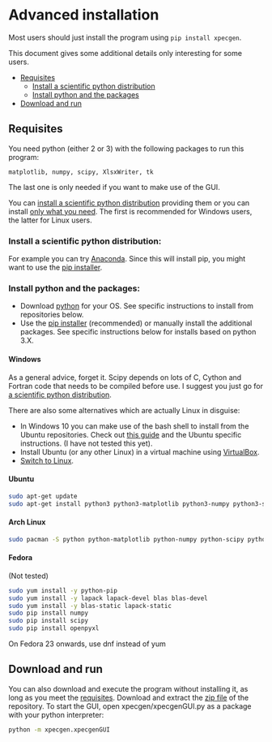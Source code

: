 # Advanced installation

Most users should just install the program using
`pip install xpecgen`.

This document gives some additional details only interesting for some users.

* [Requisites](#requisites)
	* [Install a scientific python distribution](#install-a-scientific-python-distribution)
	* [Install python and the packages](#install-python-and-the-packages)
* [Download and run](#download-and-run)

## Requisites
You need python (either 2 or 3) with the following packages to run this program:
```
matplotlib, numpy, scipy, XlsxWriter, tk
```
The last one is only needed if you want to make use of the GUI.

You can [install a scientific python distribution](#install-a-scientific-python-distribution) providing them or you can install [only what you need](#install-python-and-the-packages). The first is recommended for Windows users, the latter for Linux users.


### Install a scientific python distribution:
For example you can try [Anaconda](https://www.continuum.io/downloads).
Since this will install pip, you might want to use the [pip installer](#installation).

### Install python and the packages:
- Download [python](https://www.python.org/) for your OS. See specific instructions to install from repositories below.
- Use the [pip installer](#Installation) (recommended) or manually install the additional packages. See specific instructions below for installs based on python 3.X.

#### Windows
As a general advice, forget it. Scipy depends on lots of C, Cython and Fortran code that needs to be compiled before use.
I suggest you just go for [a scientific python distribution](#install-a-scientific-python-distribution).

There are also some alternatives which are actually Linux in disguise:
- In Windows 10 you can make use of the bash shell to install from the Ubuntu repositories. Check out [this guide](http://www.howtogeek.com/249966/how-to-install-and-use-the-linux-bash-shell-on-windows-10/) and the Ubuntu specific instructions. (I have not tested this yet).
- Install Ubuntu (or any other Linux) in a virtual machine using [VirtualBox](https://www.virtualbox.org/).
- [Switch to Linux](https://www.google.com/search?q=why+switch+to+linux).

#### Ubuntu
```bash
sudo apt-get update
sudo apt-get install python3 python3-matplotlib python3-numpy python3-scipy python3-xlsxwriter python3-tk
```
#### Arch Linux
```bash
sudo pacman -S python python-matplotlib python-numpy python-scipy python-xlsxwriter tk
```
#### Fedora
(Not tested)
```bash
sudo yum install -y python-pip
sudo yum install -y lapack lapack-devel blas blas-devel 
sudo yum install -y blas-static lapack-static
sudo pip install numpy
sudo pip install scipy
sudo pip install openpyxl
```
On Fedora 23 onwards, use dnf instead of yum

## Download and run
You can also download and execute the program without installing it, as long as you meet the [requisites](#requisites).
Download and extract the [zip file](https://github.com/Dih5/xpecgen/archive/master.zip) of the repository.
To start the GUI, open xpecgen/xpecgenGUI.py  as a package with your python interpreter: 
```bash
python -m xpecgen.xpecgenGUI
```